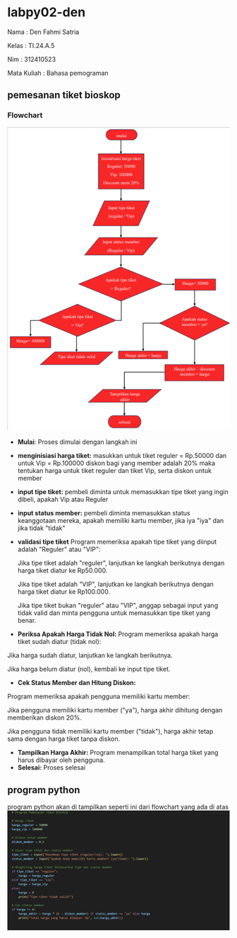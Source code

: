 # labpy02-den
Nama : Den Fahmi Satria <p>
Kelas : TI.24.A.5 <p> 
Nim : 312410523 <p>
Mata Kuliah : Bahasa pemograman <p> 
## pemesanan tiket bioskop
### Flowchart
![.gambar1](es1.PNG)

- **Mulai**: Proses dimulai dengan langkah ini
- **menginisiasi harga tiket:**
  masukkan untuk tiket reguler = Rp.50000
  dan untuk Vip = Rp.100000
  diskon bagi yang member adalah 20%
  maka tentukan harga untuk tiket reguler dan tiket Vip, serta diskon untuk member

- **input tipe tiket:** pembeli diminta untuk memasukkan tipe tiket yang ingin dibeli, apakah Vip atau Reguler
- **input status member:** pembeli diminta memasukkan status keanggotaan mereka, apakah memiliki kartu member, jika iya "iya" dan jika tidak "tidak"
- **validasi tipe tiket** Program memeriksa apakah tipe tiket yang diinput adalah "Reguler" atau "VIP": <p>
  Jika tipe tiket adalah "reguler", lanjutkan ke langkah berikutnya dengan harga tiket diatur ke Rp50.000. <p>
  Jika tipe tiket adalah "VIP", lanjutkan ke langkah berikutnya dengan harga tiket diatur ke Rp100.000. <p>
  Jika tipe tiket bukan "reguler" atau "VIP", anggap sebagai input yang tidak valid dan minta pengguna untuk memasukkan tipe tiket yang benar. <p>

- **Periksa Apakah Harga Tidak Nol:**
Program memeriksa apakah harga tiket sudah diatur (tidak nol):

Jika harga sudah diatur, lanjutkan ke langkah berikutnya.

Jika harga belum diatur (nol), kembali ke input tipe tiket.

- **Cek Status Member dan Hitung Diskon:**

Program memeriksa apakah pengguna memiliki kartu member:

Jika pengguna memiliki kartu member ("ya"), harga akhir dihitung dengan memberikan diskon 20%.

Jika pengguna tidak memiliki kartu member ("tidak"), harga akhir tetap sama dengan harga tiket tanpa diskon.

- **Tampilkan Harga Akhir:** Program menampilkan total harga tiket yang harus dibayar oleh pengguna.
- **Selesai:** Proses selesai

## program python
program python akan di tampilkan seperti ini dari flowchart yang ada di atas
![.gambar2](es2.PNG)
